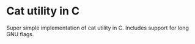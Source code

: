 # Cat utility in C

Super simple implementation of cat utility in C. Includes support for long GNU flags.
